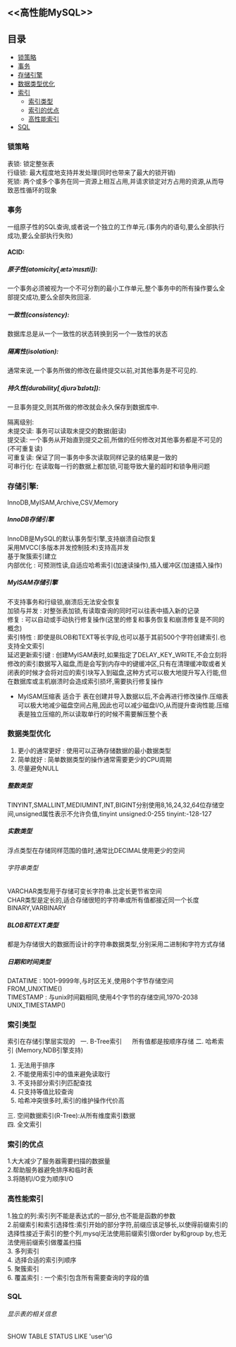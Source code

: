 ## <<高性能MySQL>>

## 目录 
* [锁策略](#锁策略)
* [事务](#事务)
* [存储引擎](#存储引擎)
* [数据类型优化](#数据类型优化)
* [索引](#索引)
    * [索引类型](#索引类型)
    * [索引的优点](#索引的优点)
    * [高性能索引](#高性能索引)
* [SQL](#SQL)
 ### 锁策略 
 
表锁: 锁定整张表  
行级锁: 最大程度地支持并发处理(同时也带来了最大的锁开销)  
死锁: 两个或多个事务在同一资源上相互占用,并请求锁定对方占用的资源,从而导致恶性循环的现象
### 事务
一组原子性的SQL查询,或者说一个独立的工作单元.(事务内的语句,要么全部执行成功,要么全部执行失败)    
#### ACID:  
##### 原子性(atomicity[ˌætəˈmɪsɪti]):   
一个事务必须被视为一个不可分割的最小工作单元,整个事务中的所有操作要么全部提交成功,要么全部失败回滚.  
##### 一致性(consistency):  
数据库总是从一个一致性的状态转换到另一个一致性的状态  
##### 隔离性(isolation):  
通常来说,一个事务所做的修改在最终提交以前,对其他事务是不可见的.  
##### 持久性(durability[ˌdjʊrəˈbɪlətɪ]):  
一旦事务提交,则其所做的修改就会永久保存到数据库中.  

隔离级别:  
未提交读: 事务可以读取未提交的数据(脏读)  
提交读: 一个事务从开始直到提交之前,所做的任何修改对其他事务都是不可见的(不可重复读)  
可重复读: 保证了同一事务中多次读取同样记录的结果是一致的  
可串行化: 在读取每一行的数据上都加锁,可能导致大量的超时和锁争用问题  

  

### 存储引擎:
InnoDB,MyISAM,Archive,CSV,Memory
##### InnoDB存储引擎
InnoDB是MySQL的默认事务型引擎,支持崩溃自动恢复  
采用MVCC(多版本并发控制技术)支持高并发  
基于聚簇索引建立  
内部优化 : 可预测性读,自适应哈希索引(加速读操作),插入缓冲区(加速插入操作)
##### MyISAM存储引擎
不支持事务和行级锁,崩溃后无法安全恢复  
加锁与并发 : 对整张表加锁,有读取查询的同时可以往表中插入新的记录  
修复 : 可以自动或手动执行修复操作(这里的修复和事务恢复和崩溃修复是不同的概念)  
索引特性 : 即使是BLOB和TEXT等长字段,也可以基于其前500个字符创建索引.也支持全文索引  
延迟更新索引键 : 创建MyISAM表时,如果指定了DELAY_KEY_WRITE,不会立刻将修改的索引数据写入磁盘,而是会写到内存中的键缓冲区,只有在清理缓冲取或者关闭表的时候才会将对应的索引块写入到磁盘,这种方式可以极大地提升写入行能,但在数据库或主机崩溃时会造成索引损坏,需要执行修复操作  
* MyISAM压缩表
适合于 表在创建并导入数据以后,不会再进行修改操作.压缩表可以极大地减少磁盘空间占用,因此也可以减少磁盘I/O,从而提升查询性能.压缩表是独立压缩的,所以读取单行的时候不需要解压整个表



### 数据类型优化
1. 更小的通常更好 : 使用可以正确存储数据的最小数据类型
2. 简单就好 : 简单数据类型的操作通常需要更少的CPU周期
3. 尽量避免NULL
##### 整数类型
TINYINT,SMALLINT,MEDIUMINT,INT,BIGINT分别使用8,16,24,32,64位存储空间,unsigned属性表示不允许负值,tinyint unsigned:0-255 tinyint:-128-127
##### 实数类型
浮点类型在存储同样范围的值时,通常比DECIMAL使用更少的空间
###### 字符串类型
VARCHAR类型用于存储可变长字符串.比定长更节省空间  
CHAR类型是定长的,适合存储很短的字符串或所有值都接近同一个长度  
BINARY,VARBINARY
##### BLOB和TEXT类型
都是为存储很大的数据而设计的字符串数据类型,分别采用二进制和字符方式存储
##### 日期和时间类型
DATATIME : 1001-9999年,与时区无关,使用8个字节存储空间 FROM_UNIXTIME()  
TIMESTAMP : 与unix时间戳相同,使用4个字节的存储空间,1970-2038 UNIX_TIMESTAMP()  


### 索引类型  
索引在存储引擎层实现的  
一. B-Tree索引  
    所有值都是按顺序存储
二. 哈希索引 (Memory,NDB引擎支持)  
1. 无法用于排序  
2. 不能使用索引中的值来避免读取行  
3. 不支持部分索引列匹配查找  
4. 只支持等值比较查询  
5. 哈希冲突很多时,索引的维护操作代价高  

三. 空间数据索引(R-Tree):从所有维度索引数据  
四. 全文索引  

### 索引的优点  
1.大大减少了服务器需要扫描的数据量  
2.帮助服务器避免排序和临时表  
3.将随机I/O变为顺序I/O  

### 高性能索引  
1.独立的列:索引列不能是表达式的一部分,也不能是函数的参数  
2.前缀索引和索引选择性:索引开始的部分字符,前缀应该足够长,以使得前缀索引的选择性接近于索引的整个列,mysql无法使用前缀索引做order by和group by,也无法使用前缀索引做覆盖扫描  
3. 多列索引  
4. 选择合适的索引列顺序  
5. 聚簇索引  
6. 覆盖索引 : 一个索引包含所有需要查询的字段的值

### SQL
###### 显示表的相关信息
SHOW TABLE STATUS LIKE 'user'\G

